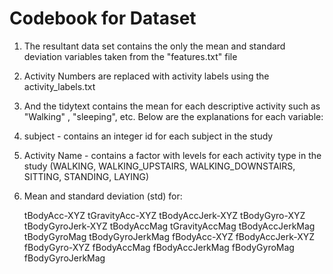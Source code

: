 # Codebook for Dataset
1. The resultant data set contains the only the mean and standard deviation variables taken from the "features.txt" file
2. Activity Numbers are replaced with activity labels using the activity_labels.txt 
3. And the tidytext contains the mean for each descriptive activity such as "Walking" , "sleeping", etc.
Below are the explanations for each variable:
1. subject - contains an integer id for each subject in the study
2. Activity Name - contains a factor with levels for each activity type in the study (WALKING, WALKING_UPSTAIRS, WALKING_DOWNSTAIRS, SITTING, STANDING, LAYING)

3. Mean and standard deviation (std) for:

    tBodyAcc-XYZ
    tGravityAcc-XYZ
    tBodyAccJerk-XYZ
    tBodyGyro-XYZ
    tBodyGyroJerk-XYZ
    tBodyAccMag
    tGravityAccMag
    tBodyAccJerkMag
    tBodyGyroMag
    tBodyGyroJerkMag
    fBodyAcc-XYZ
    fBodyAccJerk-XYZ
    fBodyGyro-XYZ
    fBodyAccMag
    fBodyAccJerkMag
    fBodyGyroMag
    fBodyGyroJerkMag
